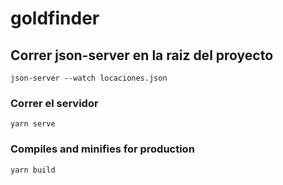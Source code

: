 # goldfinder

## Correr json-server en la raiz del proyecto

```
json-server --watch locaciones.json
```

### Correr el servidor

```
yarn serve
```

### Compiles and minifies for production

```
yarn build
```
